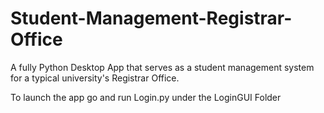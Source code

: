 # Student-Management-Registrar-Office
A fully Python Desktop App that serves as a student management system for a typical university's Registrar Office.

To launch the app go and run Login.py under the LoginGUI Folder
